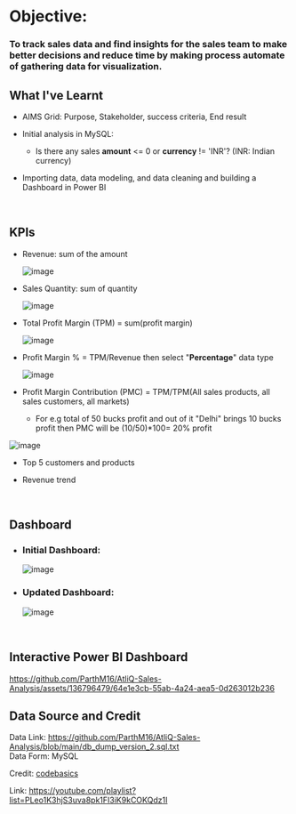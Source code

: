 # Objective: 
### To track sales data and find insights for the sales team to make better decisions and reduce time by making process automate of gathering data for visualization.

## What I've Learnt

- AIMS Grid: Purpose, Stakeholder, success criteria, End result

- Initial analysis in MySQL:
  -  Is there any sales **amount** <= 0 or **currency** != 'INR'? (INR: Indian currency)

- Importing data, data modeling, and data cleaning and building a Dashboard in Power BI
</br>


## KPIs

- Revenue: sum of the amount

  ![image](https://github.com/ParthM16/AtliQ-Sales-Analysis/assets/136796479/c031d8b0-398d-4597-b5cb-cda38548e215)


- Sales Quantity: sum of quantity

  ![image](https://github.com/ParthM16/AtliQ-Sales-Analysis/assets/136796479/1b3eb39a-4385-4b59-b5ea-847fa6436f17)


- Total Profit Margin (TPM) = sum(profit margin)

  ![image](https://github.com/ParthM16/AtliQ-Sales-Analysis/assets/136796479/4602198b-b6fe-46ec-9c18-b6e7251e4e06)


- Profit Margin % = TPM/Revenue  then select "**Percentage**" data type

  ![image](https://github.com/ParthM16/AtliQ-Sales-Analysis/assets/136796479/301589df-cda6-42c3-8976-80916919ba06)


- Profit Margin Contribution (PMC) = TPM/TPM(All sales products, all sales customers, all markets)
	- For e.g total of 50 bucks profit and out of it "Delhi" brings 10 bucks profit then PMC will be (10/50)*100= 20% profit

![image](https://github.com/ParthM16/AtliQ-Sales-Analysis/assets/136796479/85ea70d5-08a7-44f4-9833-bb44ec5ab956)
 

-  Top 5 customers and products

- Revenue trend
</br>

## Dashboard

- <H3>Initial Dashboard:</H3>

  ![image](https://github.com/ParthM16/AtliQ-Sales-Analysis/assets/136796479/57f18156-b4c1-476f-a747-59e04acc414b)

- <H3>Updated Dashboard:</H3>

  ![image](https://github.com/ParthM16/AtliQ-Sales-Analysis/assets/136796479/43d2e0a6-95af-4d10-832e-2844d5124d04)
</br>
  
## Interactive Power BI Dashboard
  
https://github.com/ParthM16/AtliQ-Sales-Analysis/assets/136796479/64e1e3cb-55ab-4a24-aea5-0d263012b236

## Data Source and Credit
Data Link:	https://github.com/ParthM16/AtliQ-Sales-Analysis/blob/main/db_dump_version_2.sql.txt
</br>Data Form:	MySQL 

Credit: [codebasics](https://github.com/codebasics)

Link: https://youtube.com/playlist?list=PLeo1K3hjS3uva8pk1FI3iK9kCOKQdz1I




